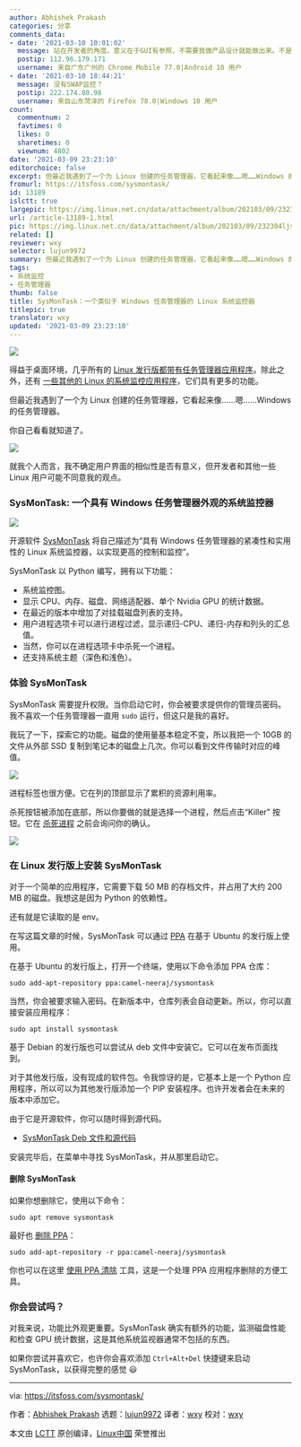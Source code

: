 ```yaml
---
author: Abhishek Prakash
categories: 分享
comments_data:
- date: '2021-03-10 10:01:02'
  message: 站在开发者的角度。意义在于GUI有参照，不需要我做产品设计就能做出来。不是每个开发者都能做除开发之外的事（产品设计之类）
  postip: 112.96.179.171
  username: 来自广东广州的 Chrome Mobile 77.0|Android 10 用户
- date: '2021-03-10 18:44:21'
  message: 没有SWAP监控？
  postip: 222.174.80.98
  username: 来自山东菏泽的 Firefox 78.0|Windows 10 用户
count:
  commentnum: 2
  favtimes: 0
  likes: 0
  sharetimes: 0
  viewnum: 4802
date: '2021-03-09 23:23:10'
editorchoice: false
excerpt: 但最近我遇到了一个为 Linux 创建的任务管理器，它看起来像……嗯……Windows 的任务管理器。
fromurl: https://itsfoss.com/sysmontask/
id: 13189
islctt: true
largepic: https://img.linux.net.cn/data/attachment/album/202103/09/232304ljsr5jfgluffn4a4.jpg
url: /article-13189-1.html
pic: https://img.linux.net.cn/data/attachment/album/202103/09/232304ljsr5jfgluffn4a4.jpg.thumb.jpg
related: []
reviewer: wxy
selector: lujun9972
summary: 但最近我遇到了一个为 Linux 创建的任务管理器，它看起来像……嗯……Windows 的任务管理器。
tags:
- 系统监控
- 任务管理器
thumb: false
title: SysMonTask：一个类似于 Windows 任务管理器的 Linux 系统监控器
titlepic: true
translator: wxy
updated: '2021-03-09 23:23:10'
---
```


![](/data/attachment/album/202103/09/232304ljsr5jfgluffn4a4.jpg)


得益于桌面环境，几乎所有的 [Linux 发行版都带有任务管理器应用程序](https://itsfoss.com/task-manager-linux/)。除此之外，还有 [一些其他的 Linux 的系统监控应用程序](https://itsfoss.com/linux-system-monitoring-tools/)，它们具有更多的功能。


但最近我遇到了一个为 Linux 创建的任务管理器，它看起来像……嗯……Windows 的任务管理器。


你自己看看就知道了。


![](/data/attachment/album/202103/09/232311smoqfo9vmfoehmgu.png)


就我个人而言，我不确定用户界面的相似性是否有意义，但开发者和其他一些 Linux 用户可能不同意我的观点。


### SysMonTask: 一个具有 Windows 任务管理器外观的系统监控器


![](/data/attachment/album/202103/09/232311kelu66xoemcjdzln.png)


开源软件 [SysMonTask](https://github.com/KrispyCamel4u/SysMonTask) 将自己描述为“具有 Windows 任务管理器的紧凑性和实用性的 Linux 系统监控器，以实现更高的控制和监控”。


SysMonTask 以 Python 编写，拥有以下功能：


* 系统监控图。
* 显示 CPU、内存、磁盘、网络适配器、单个 Nvidia GPU 的统计数据。
* 在最近的版本中增加了对挂载磁盘列表的支持。
* 用户进程选项卡可以进行进程过滤，显示递归-CPU、递归-内存和列头的汇总值。
* 当然，你可以在进程选项卡中杀死一个进程。
* 还支持系统主题（深色和浅色）。


### 体验 SysMonTask


SysMonTask 需要提升权限。当你启动它时，你会被要求提供你的管理员密码。我不喜欢一个任务管理器一直用 `sudo` 运行，但这只是我的喜好。


我玩了一下，探索它的功能。磁盘的使用量基本稳定不变，所以我把一个 10GB 的文件从外部 SSD 复制到笔记本的磁盘上几次。你可以看到文件传输时对应的峰值。


![](/data/attachment/album/202103/09/232312fy3mmmtejcjun0pq.png)


进程标签也很方便。它在列的顶部显示了累积的资源利用率。


杀死按钮被添加在底部，所以你要做的就是选择一个进程，然后点击“Killer” 按钮。它在 [杀死进程](https://itsfoss.com/how-to-find-the-process-id-of-a-program-and-kill-it-quick-tip/) 之前会询问你的确认。


![](/data/attachment/album/202103/09/232313edld4c734fsh6z63.png)


### 在 Linux 发行版上安装 SysMonTask


对于一个简单的应用程序，它需要下载 50 MB 的存档文件，并占用了大约 200 MB 的磁盘。我想这是因为 Python 的依赖性。


还有就是它读取的是 env。


在写这篇文章的时候，SysMonTask 可以通过 [PPA](https://itsfoss.com/ppa-guide/) 在基于 Ubuntu 的发行版上使用。


在基于 Ubuntu 的发行版上，打开一个终端，使用以下命令添加 PPA 仓库：



```
sudo add-apt-repository ppa:camel-neeraj/sysmontask

```

当然，你会被要求输入密码。在新版本中，仓库列表会自动更新。所以，你可以直接安装应用程序：



```
sudo apt install sysmontask

```

基于 Debian 的发行版也可以尝试从 deb 文件中安装它。它可以在发布页面找到。


对于其他发行版，没有现成的软件包。令我惊讶的是，它基本上是一个 Python 应用程序，所以可以为其他发行版添加一个 PIP 安装程序。也许开发者会在未来的版本中添加它。


由于它是开源软件，你可以随时得到源代码。


* [SysMonTask Deb 文件和源代码](https://github.com/KrispyCamel4u/SysMonTask/releases)


安装完毕后，在菜单中寻找 SysMonTask，并从那里启动它。


#### 删除 SysMonTask


如果你想删除它，使用以下命令：



```
sudo apt remove sysmontask

```

最好也 [删除 PPA](https://itsfoss.com/how-to-remove-or-delete-ppas-quick-tip/)：



```
sudo add-apt-repository -r ppa:camel-neeraj/sysmontask

```

你也可以在这里 [使用 PPA 清除](https://itsfoss.com/ppa-purge/) 工具，这是一个处理 PPA 应用程序删除的方便工具。


### 你会尝试吗？


对我来说，功能比外观更重要。SysMonTask 确实有额外的功能，监测磁盘性能和检查 GPU 统计数据，这是其他系统监视器通常不包括的东西。


如果你尝试并喜欢它，也许你会喜欢添加 `Ctrl+Alt+Del` 快捷键来启动 SysMonTask，以获得完整的感觉 :smiley:




---


via: <https://itsfoss.com/sysmontask/>


作者：[Abhishek Prakash](https://itsfoss.com/author/abhishek/) 选题：[lujun9972](https://github.com/lujun9972) 译者：[wxy](https://github.com/wxy) 校对：[wxy](https://github.com/wxy)


本文由 [LCTT](https://github.com/LCTT/TranslateProject) 原创编译，[Linux中国](https://linux.cn/) 荣誉推出